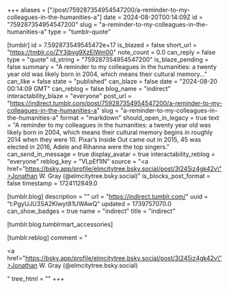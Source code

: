 +++
aliases = ["/post/759287354954547200/a-reminder-to-my-colleagues-in-the-humanities-a"]
date = 2024-08-20T00:14:09Z
id = "759287354954547200"
slug = "a-reminder-to-my-colleagues-in-the-humanities-a"
type = "tumblr-quote"

[tumblr]
id = 7.592873549545472e+17
is_blazed = false
short_url = "https://tmblr.co/ZY3jbyg9XzEIWm00"
note_count = 0.0
can_reply = false
type = "quote"
id_string = "759287354954547200"
is_blaze_pending = false
summary = "A reminder to my colleagues in the humanities: a twenty year old was likely born in 2004, which means their cultural memory..."
can_like = false
state = "published"
can_blaze = false
date = "2024-08-20 00:14:09 GMT"
can_reblog = false
blog_name = "indirect"
interactability_blaze = "everyone"
post_url = "https://indirect.tumblr.com/post/759287354954547200/a-reminder-to-my-colleagues-in-the-humanities-a"
slug = "a-reminder-to-my-colleagues-in-the-humanities-a"
format = "markdown"
should_open_in_legacy = true
text = "A reminder to my colleagues in the humanities: a twenty year old was likely born in 2004, which means their cultural memory begins in roughly 2014 when they were 10. Pixar’s Inside Out came out in 2015, 45 was elected in 2016, Adele and Rihanna were the top singers."
can_send_in_message = true
display_avatar = true
interactability_reblog = "everyone"
reblog_key = "VLpEf1IN"
source = "<a href=\"https://bsky.app/profile/elmcitytree.bsky.social/post/3l245iz4gk42v\">Jonathan W. Gray (@elmcitytree.bsky.social)</a>"
is_blocks_post_format = false
timestamp = 1724112849.0

[tumblr.blog]
description = ""
url = "https://indirect.tumblr.com/"
uuid = "t:PgyUJU3SA2Klwyt81UWAwQ"
updated = 1739757070.0
can_show_badges = true
name = "indirect"
title = "indirect"

[tumblr.blog.tumblrmart_accessories]

[tumblr.reblog]
comment = "<p><a href=\"https://bsky.app/profile/elmcitytree.bsky.social/post/3l245iz4gk42v\">Jonathan W. Gray (@elmcitytree.bsky.social)</a></p>"
tree_html = ""
+++
